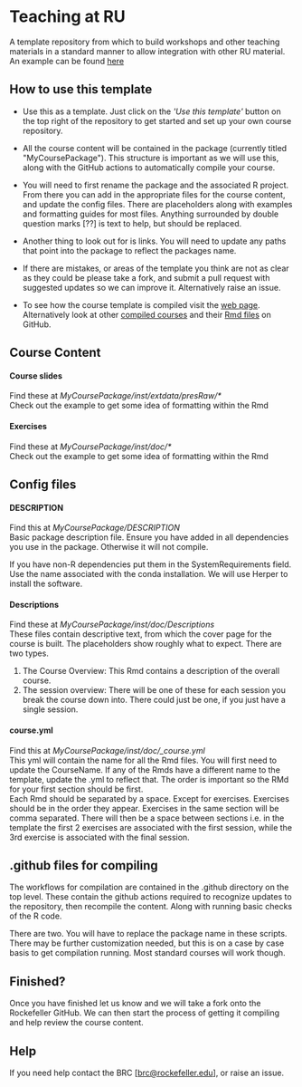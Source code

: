 # Teaching at RU


A template repository from which to build workshops and other teaching materials in a standard manner to allow integration with other RU material. An example can be found [here](https://rockefelleruniversity.github.io/RU_RNAseq/)


## How to use this template

* Use this as a template. Just click on the *'Use this template'* button on the top right of the repository to get started and set up your own course repository.   

* All the course content will be contained in the package (currently titled "MyCoursePackage"). This structure is important as we will use this, along with the GitHub actions to automatically compile your course.  

* You will need to first rename the package and the associated R project. From there you can add in the appropriate files for the course content, and update the config files. There are placeholders along with examples and formatting guides for most files. Anything surrounded by double question marks [??] is text to help, but should be replaced. 

* Another thing to look out for is links. You will need to update any paths that point into the package to reflect the packages name.

* If there are mistakes, or areas of the template you think are not as clear as they could be please take a fork, and submit a pull request with suggested updates so we can improve it. Alternatively raise an issue.

* To see how the course template is compiled visit the [web page](https://rockefelleruniversity.github.io/RU_course_template/). Alternatively look at other [compiled courses](https://rockefelleruniversity.github.io/RU_RNAseq/) and their [Rmd files](https://github.com/RockefellerUniversity/RU_RNAseq/tree/master/rnaseq/inst/extdata/presRaw) on GitHub. 


## Course Content

#### Course slides
Find these at _MyCoursePackage/inst/extdata/presRaw/*_  
Check out the example to get some idea of formatting within the Rmd

#### Exercises
Find these at _MyCoursePackage/inst/doc/*_  
Check out the example to get some idea of formatting within the Rmd

## Config files

#### DESCRIPTION
Find this at *MyCoursePackage/DESCRIPTION*  
Basic package description file. Ensure you have added in all dependencies you use in the package. Otherwise it will not compile. 

If you have non-R dependencies put them in the SystemRequirements field. Use the name associated with the conda installation. We will use Herper to install the software. 

#### Descriptions
Find these at *MyCoursePackage/inst/doc/Descriptions*  
These files contain descriptive text, from which the cover page for the course is built. The placeholders show roughly what to expect. There are two types. 

1. The Course Overview: This Rmd contains a description of the overall course.
2. The session overview: There will be one of these for each session you break the course down into. There could just be one, if you just have a single session. 

#### course.yml
Find this at *MyCoursePackage/inst/doc/_course.yml*  
This yml will contain the name for all the Rmd files.
You will first need to update the CourseName. 
If any of the Rmds have a different name to the template, update the .yml to reflect that. The order is important so the RMd for your first section should be first.   
Each Rmd should be separated by a space. Except for exercises. Exercises should be in the order they appear. Exercises in the same section will be comma separated. There will then be a space between sections i.e. in the template the first 2 exercises are associated with the first session, while the 3rd exercise is associated with the final session. 


## .github files for compiling
The workflows for compilation are contained in the .github directory on the top level. These contain the github actions required to recognize updates to the repository, then recompile the content. Along with running basic checks of the R code. 

There are two. You will have to replace the package name in these scripts. There may be further customization needed, but this is on a case by case basis to get compilation running. Most standard courses will work though. 

## Finished?
Once you have finished let us know and we will take a fork onto the Rockefeller GitHub. We can then start the process of getting it compiling and help review the course content.

## Help
If you need help contact the BRC [brc@rockefeller.edu], or raise an issue. 


